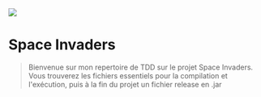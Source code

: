 <a href='https://github.com/github-username/reponame/graphs/contributors'>
<img src='https://opencollective.com/reponame/contributors.svg?width=890' />
</a>


<h1>Space Invaders</h1>

>Bienvenue sur mon repertoire de TDD sur le projet Space Invaders. Vous trouverez les fichiers essentiels pour la compilation et l'exécution, puis à la fin du projet un fichier release en .jar

